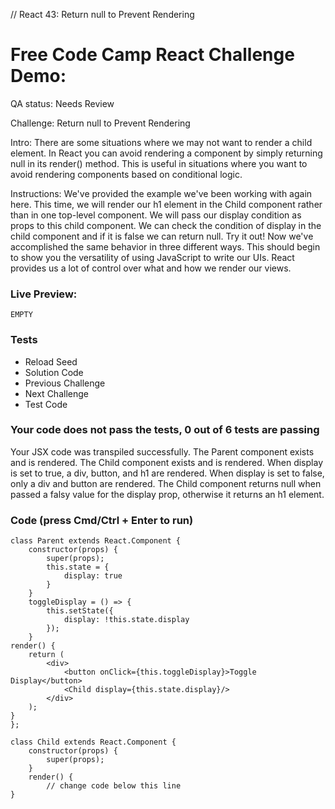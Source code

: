 // React 43: Return null to Prevent Rendering

# Free Code Camp React Challenge Demo: 

QA status: Needs Review

Challenge: Return null to Prevent Rendering

Intro: There are some situations where we may not want to render a child element. In React you can avoid rendering a component by simply returning null in its render() method. This is useful in situations where you want to avoid rendering components based on conditional logic.

Instructions: We've provided the example we've been working with again here. This time, we will render our h1 element in the Child component rather than in one top-level component. We will pass our display condition as props to this child component. We can check the condition of display in the child component and if it is false we can return null. Try it out! Now we've accomplished the same behavior in three different ways. This should begin to show you the versatility of using JavaScript to write our UIs. React provides us a lot of control over what and how we render our views.

### Live Preview:

    EMPTY

### Tests

* Reload Seed
* Solution Code
* Previous Challenge
* Next Challenge
* Test Code

### Your code does not pass the tests, 0 out of 6 tests are passing
Your JSX code was transpiled successfully.
The Parent component exists and is rendered.
The Child component exists and is rendered.
When display is set to true, a div, button, and h1 are rendered.
When display is set to false, only a div and button are rendered.
The Child component returns null when passed a falsy value for the display prop, otherwise it returns an h1 element.


### Code (press Cmd/Ctrl + Enter to run)

    class Parent extends React.Component {
        constructor(props) {
            super(props);
            this.state = {
                display: true
            }
        }
        toggleDisplay = () => {
            this.setState({
                display: !this.state.display
            });
        }
    render() {
        return (
            <div>
                <button onClick={this.toggleDisplay}>Toggle Display</button>
                <Child display={this.state.display}/>
            </div>
        );
    }
    };

    class Child extends React.Component {
        constructor(props) {
            super(props);
        }
        render() {
            // change code below this line
    }